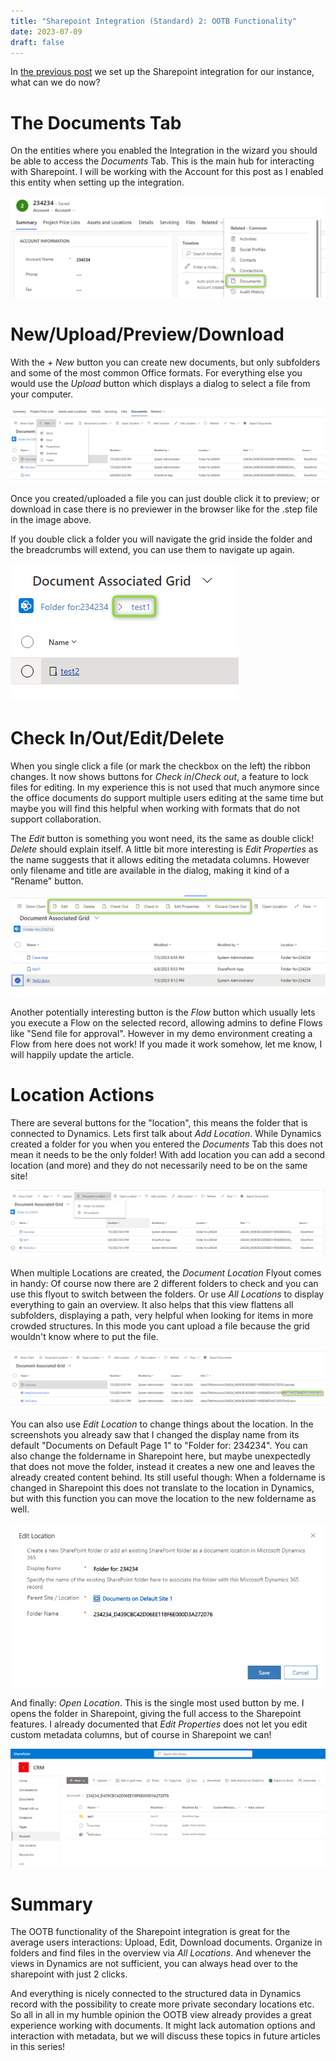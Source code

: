 ```yaml
---
title: "Sharepoint Integration (Standard) 2: OOTB Functionality"
date: 2023-07-09
draft: false
---
```


In [the previous post](/post/sharepoint/standard/setup) we set up the Sharepoint integration for our instance, what can we do now?

# The Documents Tab
On the entities where you enabled the Integration in the wizard you should be able to access the _Documents_ Tab. This is the main hub for interacting with Sharepoint.
I will be working with the Account for this post as I enabled this entity when setting up the integration.

![](DocumentsTab.png)

# New/Upload/Preview/Download
With the _+ New_ button you can create new documents, but only subfolders and some of the most common Office formats. For everything else you would use the _Upload_ button which displays a dialog to select a file from your computer. 

![](New.png)

Once you created/uploaded a file you can just double click it to preview; or download in case there is no previewer in the browser like for the .step file in the image above.

If you double click a folder you will navigate the grid inside the folder and the breadcrumbs will extend, you can use them to navigate up again.

![](Subfolders.png)

# Check In/Out/Edit/Delete
When you single click a file (or mark the checkbox on the left) the ribbon changes. It now shows buttons for _Check in_/_Check out_, a feature to lock files for editing. In my experience this is not used that much anymore since the office documents do support multiple users editing at the same time but maybe you will find this helpful when working with formats that do not support collaboration.

The _Edit_ button is something you wont need, its the same as double click! _Delete_ should explain itself. A little bit more interesting is _Edit Properties_ as the name suggests that it allows editing the metadata columns. However only filename and title are available in the dialog, making it kind of a "Rename" button. 

![](SingleFile.png)

Another potentially interesting button is the _Flow_ button which usually lets you execute a Flow on the selected record, allowing admins to define Flows like "Send file for approval". However in my demo environment creating a Flow from here does not work! If you made it work somehow, let me know, I will happily update the article.

# Location Actions
There are several buttons for the "location", this means the folder that is connected to Dynamics. Lets first talk about _Add Location_. While Dynamics created a folder for you when you entered the _Documents_ Tab this does not mean it needs to be the only folder! With add location you can add a second location (and more) and they do not necessarily need to be on the same site!

![](Locations.png)

When multiple Locations are created, the _Document Location_ Flyout comes in handy: Of course now there are 2 different folders to check and you can use this flyout to switch between the folders. Or use _All Locations_ to display everything to gain an overview. It also helps that this view flattens all subfolders, displaying a path, very helpful when looking for items in more crowded structures. In this mode you cant upload a file because the grid wouldn't know where to put the file.

![](AllLocations.png)

You can also use _Edit Location_ to change things about the location. In the screenshots you already saw that I changed the display name from its default "Documents on Default Page 1" to "Folder for: 234234". You can also change the foldername in Sharepoint here, but maybe unexpectedly that does not move the folder, instead it creates a new one and leaves the already created content behind. Its still useful though: When a foldername is changed in Sharepoint this does not translate to the location in Dynamics, but with this function you can move the location to the new foldername as well.

![](EditLocation.png)

And finally: _Open Location_. This is the single most used button by me. I opens the folder in Sharepoint, giving the full access to the Sharepoint features. I already documented that _Edit Properties_ does not let you edit custom metadata columns, but of course in Sharepoint we can! 

![Open Location takes you directly to the sharepoint folder](SharepointView.png)

# Summary
The OOTB functionality of the Sharepoint integration is great for the average users interactions: Upload, Edit, Download documents. Organize in folders and find files in the overview via _All Locations_. And whenever the views in Dynamics are not sufficient, you can always head over to the sharepoint with just 2 clicks. 

And everything is nicely connected to the structured data in Dynamics record with the possibility to create more private secondary locations etc. So all in all in my humble opinion the OOTB view already provides a great experience working with documents. It might lack automation options and interaction with metadata, but we will discuss these topics in future articles in this series!